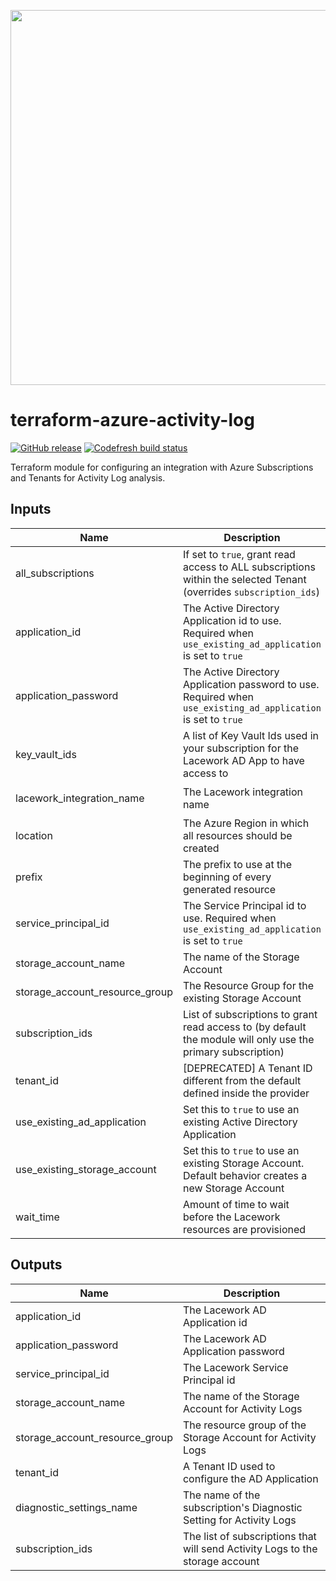 <a href="https://lacework.com"><img src="https://techally-content.s3-us-west-1.amazonaws.com/public-content/lacework_logo_full.png" width="600"></a>

# terraform-azure-activity-log

[![GitHub release](https://img.shields.io/github/release/lacework/terraform-azure-activity-log.svg)](https://github.com/lacework/terraform-azure-activity-log/releases/)
[![Codefresh build status](https://g.codefresh.io/api/badges/pipeline/lacework/terraform-modules%2Ftest-compatibility?type=cf-1&key=eyJhbGciOiJIUzI1NiJ9.NWVmNTAxOGU4Y2FjOGQzYTkxYjg3ZDEx.RJ3DEzWmBXrJX7m38iExJ_ntGv4_Ip8VTa-an8gBwBo)](https://g.codefresh.io/pipelines/edit/new/builds?id=607e25e6728f5a6fba30431b&pipeline=test-compatibility&projects=terraform-modules&projectId=607db54b728f5a5f8930405d)

Terraform module for configuring an integration with Azure Subscriptions and Tenants for Activity Log analysis.

## Inputs

| Name                           | Description                                                                                                        | Type           | Default                                                                                                                                                                                                                                                                                                                                                                                                                                                                                                                                                                                                                                                                                                                                                                                                                              | Required |
| ------------------------------ | ------------------------------------------------------------------------------------------------------------------ | -------------- | ------------------------------------------------------------------------------------------------------------------------------------------------------------------------------------------------------------------------------------------------------------------------------------------------------------------------------------------------------------------------------------------------------------------------------------------------------------------------------------------------------------------------------------------------------------------------------------------------------------------------------------------------------------------------------------------------------------------------------------------------------------------------------------------------------------------------------------ | :------: |
| all_subscriptions              | If set to `true`, grant read access to ALL subscriptions within the selected Tenant (overrides `subscription_ids`) | `bool`         | `false`                                                                                                                                                                                                                                                                                                                                                                                                                                                                                                                                                                                                                                                                                                                                                                                                                              |    no    |
| application_id                 | The Active Directory Application id to use. Required when `use_existing_ad_application` is set to `true`           | `string`       | `""`                                                                                                                                                                                                                                                                                                                                                                                                                                                                                                                                                                                                                                                                                                                                                                                                                                 |    no    |
| application_password           | The Active Directory Application password to use. Required when `use_existing_ad_application` is set to `true`     | `string`       | `""`                                                                                                                                                                                                                                                                                                                                                                                                                                                                                                                                                                                                                                                                                                                                                                                                                                 |    no    |
| key_vault_ids                  | A list of Key Vault Ids used in your subscription for the Lacework AD App to have access to                        | `list(string)` | `[]`                                                                                                                                                                                                                                                                                                                                                                                                                                                                                                                                                                                                                                                                                                                                                                                                                                 |    no    |
| lacework_integration_name      | The Lacework integration name                                                                                      | `string`       | `"TF activity log"`                                                                                                                                                                                                                                                                                                                                                                                                                                                                                                                                                                                                                                                                                                                                                                                                                  |    no    |
| location                       | The Azure Region in which all resources should be created                                                          | `string`       | `"West US 2"`                                                                                                                                                                                                                                                                                                                                                                                                                                                                                                                                                                                                                                                                                                                                                                                                                        |    no    |
| prefix                         | The prefix to use at the beginning of every generated resource                                                     | `string`       | `"lacework"`                                                                                                                                                                                                                                                                                                                                                                                                                                                                                                                                                                                                                                                                                                                                                                                                                         |    no    |
| service_principal_id           | The Service Principal id to use. Required when `use_existing_ad_application` is set to `true`                      | `string`       | `""`                                                                                                                                                                                                                                                                                                                                                                                                                                                                                                                                                                                                                                                                                                                                                                                                                                 |    no    |
| storage_account_name           | The name of the Storage Account                                                                                    | `string`       | `""`                                                                                                                                                                                                                                                                                                                                                                                                                                                                                                                                                                                                                                                                                                                                                                                                                                 |    no    |
| storage_account_resource_group | The Resource Group for the existing Storage Account                                                                | `string`       | `""`                                                                                                                                                                                                                                                                                                                                                                                                                                                                                                                                                                                                                                                                                                                                                                                                                                 |    no    |
| subscription_ids               | List of subscriptions to grant read access to (by default the module will only use the primary subscription)       | `list(string)` | `[]`                                                                                                                                                                                                                                                                                                                                                                                                                                                                                                                                                                                                                                                                                                                                                                                                                                 |    no    |
| tenant_id                      | [DEPRECATED] A Tenant ID different from the default defined inside the provider                                                 | `string`       | `""`                                                                                                                                                                                                                                                                                                                                                                                                                                                                                                                                                                                                                                                                                                                                                                                                                                 |    no    |
| use_existing_ad_application    | Set this to `true` to use an existing Active Directory Application                                                 | `bool`         | `false`                                                                                                                                                                                                                                                                                                                                                                                                                                                                                                                                                                                                                                                                                                                                                                                                                              |    no    |
| use_existing_storage_account   | Set this to `true` to use an existing Storage Account. Default behavior creates a new Storage Account              | `bool`         | `false`                                                                                                                                                                                                                                                                                                                                                                                                                                                                                                                                                                                                                                                                                                                                                                                                                              |    no    |
| wait_time                      | Amount of time to wait before the Lacework resources are provisioned                                               | `string`       | `"20s"`                                                                                                                                                                                                                                                                                                                                                                                                                                                                                                                                                                                                                                                                                                                                                                                                                              |    no    |

## Outputs

| Name                           | Description                                                                   |
| ------------------------------ | ----------------------------------------------------------------------------- |
| application_id                 | The Lacework AD Application id                                                |
| application_password           | The Lacework AD Application password                                          |
| service_principal_id           | The Lacework Service Principal id                                             |
| storage_account_name           | The name of the Storage Account for Activity Logs                             |
| storage_account_resource_group | The resource group of the Storage Account for Activity Logs                   |
| tenant_id                      | A Tenant ID used to configure the AD Application                              |
| diagnostic_settings_name       | The name of the subscription's Diagnostic Setting for Activity Logs           |
| subscription_ids               | The list of subscriptions that will send Activity Logs to the storage account |
